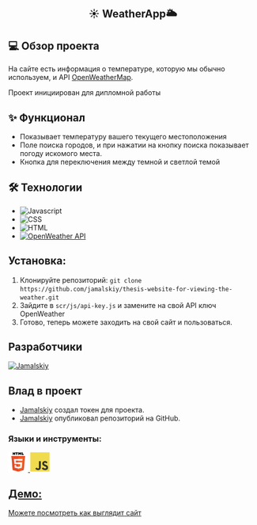 ## <p align="center">☀ WeatherApp🌥</p>

## 💻 Обзор проекта

На сайте есть информация о температуре, которую мы обычно используем, и API [OpenWeatherMap](https://openweathermap.org/).

Проект инициирован для дипломной работы

## ✨ Функционал

- Показывает температуру вашего текущего местоположения
- Поле поиска городов, и при нажатии на кнопку поиска показывает погоду искомого места.
- Кнопка для переключения между темной и светлой темой

## 🛠 Технологии

- ![Javascript](https://img.shields.io/badge/JavaScript-323330?style=for-the-badge&logo=javascript&logoColor=F7DF1E)
- ![CSS](https://img.shields.io/badge/CSS3-1572B6?style=for-the-badge&logo=css3&logoColor=white)
- ![HTML](https://img.shields.io/badge/HTML5-E34F26?style=for-the-badge&logo=html5&logoColor=white)
- <a href="https://openweathermap.org/"><img alt="OpenWeather API" src="https://img.shields.io/badge/OpenWeather_API-eb6e4c?style=for-the-badge&logoColor=white"></a>

## **Установка:**
1. Клонируйте репозиторий: ```git clone https://github.com/jamalskiy/thesis-website-for-viewing-the-weather.git```
2. Зайдите в ```scr/js/api-key.js``` и замените на свой API ключ OpenWeather
3. Готово, теперь можете заходить на свой сайт и пользоваться.

## Разработчики

<a href="https://github.com/jamalskiy"><img src="https://avatars.githubusercontent.com/u/155892199?v=4" alt="Jamalskiy" width="40" height="40"></a>

## Влад в проект

<ul>
  <li>
    <a href="https://openweathermap.org" target="_blank">Jamalskiy</a> создал токен для проекта.
  </li>
  <li>
    <a href="https://github.com/jamalskiy" target="_blank">Jamalskiy</a> опубликовал репозиторий на GitHub.
  </li>
</ul>
<h3 align="left">Языки и инструменты:</h3>
<p align="left"> <a href="https://www.w3.org/html/" target="_blank" rel="noreferrer"> <img src="https://raw.githubusercontent.com/devicons/devicon/master/icons/html5/html5-original-wordmark.svg" alt="html5" width="40" height="40"/> </a> <a href="https://developer.mozilla.org/en-US/docs/Web/JavaScript" target="_blank" rel="noreferrer"> <img src="https://raw.githubusercontent.com/devicons/devicon/master/icons/javascript/javascript-original.svg" alt="javascript" width="40" height="40"/>

## Демо:
[Можете посмотреть как выглядит сайт](https://userbots.ru)

